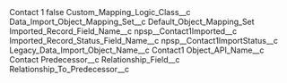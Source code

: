 <?xml version="1.0" encoding="UTF-8"?>
<CustomMetadata xmlns="http://soap.sforce.com/2006/04/metadata" xmlns:xsi="http://www.w3.org/2001/XMLSchema-instance" xmlns:xsd="http://www.w3.org/2001/XMLSchema">
    <label>Contact 1</label>
    <protected>false</protected>
    <values>
        <field>Custom_Mapping_Logic_Class__c</field>
        <value xsi:nil="true"/>
    </values>
    <values>
        <field>Data_Import_Object_Mapping_Set__c</field>
        <value xsi:type="xsd:string">Default_Object_Mapping_Set</value>
    </values>
    <values>
        <field>Imported_Record_Field_Name__c</field>
        <value xsi:type="xsd:string">npsp__Contact1Imported__c</value>
    </values>
    <values>
        <field>Imported_Record_Status_Field_Name__c</field>
        <value xsi:type="xsd:string">npsp__Contact1ImportStatus__c</value>
    </values>
    <values>
        <field>Legacy_Data_Import_Object_Name__c</field>
        <value xsi:type="xsd:string">Contact1</value>
    </values>
    <values>
        <field>Object_API_Name__c</field>
        <value xsi:type="xsd:string">Contact</value>
    </values>
    <values>
        <field>Predecessor__c</field>
        <value xsi:nil="true"/>
    </values>
    <values>
        <field>Relationship_Field__c</field>
        <value xsi:nil="true"/>
    </values>
    <values>
        <field>Relationship_To_Predecessor__c</field>
        <value xsi:nil="true"/>
    </values>
</CustomMetadata>
